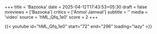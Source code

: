 +++
title = 'Bazooka'
date = 2025-04-12T17:43:53+05:30
draft = false
mreviews = ['Bazooka']
critics = ['Anmol Jamwal']
subtitle = ''
media = 'video'
source = 'hML_Qfq_1e0'
score = 2
+++

{{< youtube id="hML_Qfq_1e0" start="72" end="296" loading="lazy" >}}
